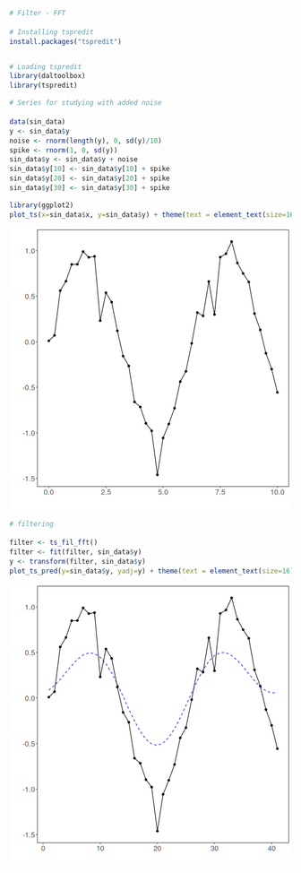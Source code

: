 
``` r
# Filter - FFT

# Installing tspredit
install.packages("tspredit")
```

```

```


``` r
# Loading tspredit
library(daltoolbox)
library(tspredit) 
```



``` r
# Series for studying with added noise

data(sin_data)
y <- sin_data$y
noise <- rnorm(length(y), 0, sd(y)/10)
spike <- rnorm(1, 0, sd(y))
sin_data$y <- sin_data$y + noise
sin_data$y[10] <- sin_data$y[10] + spike
sin_data$y[20] <- sin_data$y[20] + spike
sin_data$y[30] <- sin_data$y[30] + spike
```


``` r
library(ggplot2)
plot_ts(x=sin_data$x, y=sin_data$y) + theme(text = element_text(size=16))
```

![plot of chunk unnamed-chunk-4](fig/ts_fil_fft/unnamed-chunk-4-1.png)


``` r
# filtering

filter <- ts_fil_fft()
filter <- fit(filter, sin_data$y)
y <- transform(filter, sin_data$y)
plot_ts_pred(y=sin_data$y, yadj=y) + theme(text = element_text(size=16))
```

![plot of chunk unnamed-chunk-5](fig/ts_fil_fft/unnamed-chunk-5-1.png)

